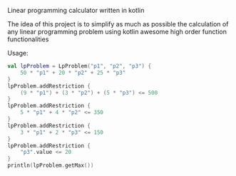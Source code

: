 Linear programming calculator written in kotlin

The idea of this project is to simplify as much as possible the calculation of any linear programming problem using kotlin awesome high order function functionalities

Usage:
```kotlin
val lpProblem = LpProblem("p1", "p2", "p3") {
    50 * "p1" + 20 * "p2" + 25 * "p3"
}
lpProblem.addRestriction {
    (9 * "p1") + (3 * "p2") + (5 * "p3") <= 500
}
lpProblem.addRestriction {
    5 * "p1" + 4 * "p2" <= 350
}
lpProblem.addRestriction {
    3 * "p1" + 2 * "p3" <= 150
}
lpProblem.addRestriction {
    "p3".value <= 20
}
println(lpProblem.getMax())
```
